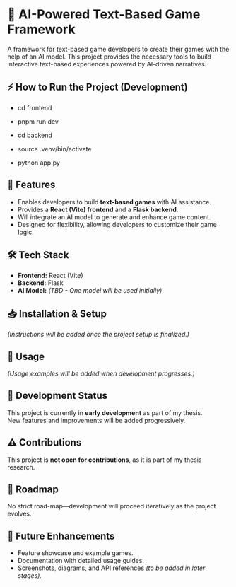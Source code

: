 # 📝 AI-Powered Text-Based Game Framework

A framework for text-based game developers to create their games with the help of an AI model. This project provides the necessary tools to build interactive text-based experiences powered by AI-driven narratives.

## ⚡ How to Run the Project (Development)

- cd frontend
- pnpm run dev

- cd backend
- source .venv/bin/activate
- python app.py

## 🚀 Features

-   Enables developers to build **text-based games** with AI assistance.
-   Provides a **React (Vite) frontend** and a **Flask backend**.
-   Will integrate an AI model to generate and enhance game content.
-   Designed for flexibility, allowing developers to customize their game logic.

## 🛠️ Tech Stack

-   **Frontend:** React (Vite)
-   **Backend:** Flask
-   **AI Model:** _(TBD - One model will be used initially)_

## 📥 Installation & Setup

_(Instructions will be added once the project setup is finalized.)_

## 📌 Usage

_(Usage examples will be added when development progresses.)_

## 📜 Development Status

This project is currently in **early development** as part of my thesis.  
New features and improvements will be added progressively.

## ⚠️ Contributions

This project is **not open for contributions**, as it is part of my thesis research.

## 📅 Roadmap

No strict road-map—development will proceed iteratively as the project evolves.

## 📸 Future Enhancements

-   Feature showcase and example games.
-   Documentation with detailed usage guides.
-   Screenshots, diagrams, and API references _(to be added in later stages)._
